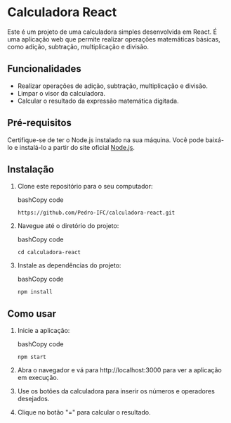 Calculadora React
=================

Este é um projeto de uma calculadora simples desenvolvida em React. É uma aplicação web que permite realizar operações matemáticas básicas, como adição, subtração, multiplicação e divisão.

Funcionalidades
---------------

*   Realizar operações de adição, subtração, multiplicação e divisão.
*   Limpar o visor da calculadora.
*   Calcular o resultado da expressão matemática digitada.

Pré-requisitos
--------------

Certifique-se de ter o Node.js instalado na sua máquina. Você pode baixá-lo e instalá-lo a partir do site oficial [Node.js](https://nodejs.org/).

Instalação
----------

1.  Clone este repositório para o seu computador:
    
    bashCopy code
    
    `https://github.com/Pedro-IFC/calculadora-react.git`
    
2.  Navegue até o diretório do projeto:
    
    bashCopy code
    
    `cd calculadora-react`
    
3.  Instale as dependências do projeto:
    
    bashCopy code
    
    `npm install`
    

Como usar
---------

1.  Inicie a aplicação:
    
    bashCopy code
    
    `npm start`
    
2.  Abra o navegador e vá para http://localhost:3000 para ver a aplicação em execução.
    
3.  Use os botões da calculadora para inserir os números e operadores desejados.
    
4.  Clique no botão "=" para calcular o resultado.
